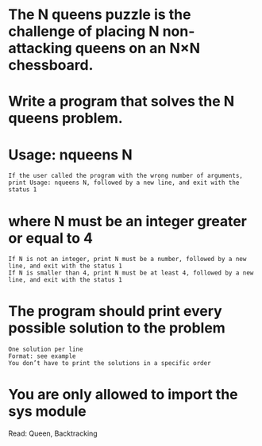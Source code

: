 # The N queens puzzle is the challenge of placing N non-attacking queens on an N×N chessboard.

# Write a program that solves the N queens problem.

# Usage: nqueens N

    If the user called the program with the wrong number of arguments, print Usage: nqueens N, followed by a new line, and exit with the status 1

# where N must be an integer greater or equal to 4

    If N is not an integer, print N must be a number, followed by a new line, and exit with the status 1
    If N is smaller than 4, print N must be at least 4, followed by a new line, and exit with the status 1

# The program should print every possible solution to the problem

    One solution per line
    Format: see example
    You don’t have to print the solutions in a specific order

# You are only allowed to import the sys module

Read: Queen, Backtracking
